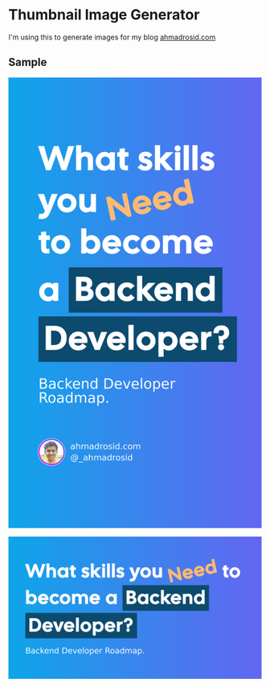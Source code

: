 # Thumbnail Image Generator

I'm using this to generate images for my blog [ahmadrosid.com](https://www.ahmadrosid.com)

## Sample
![cargo-workspace](/potrait.png)

![backend-developer-roadmap](/landscape.png)

